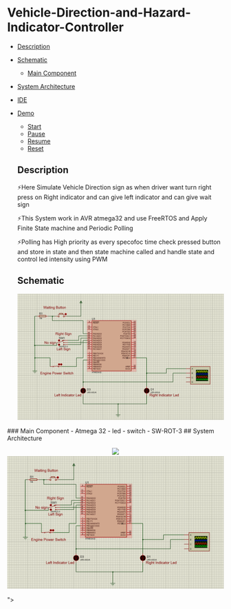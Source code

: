 # Vehicle-Direction-and-Hazard-Indicator-Controller 
- [Description](#Description)
- [Schematic](#Schematic)
  - [Main Component](#Main-Component)
- [System Architecture](#System-Architecture)
- [IDE](#IDE)
- [Demo](#Demo)
  - [Start](#Start)
  - [Pause](#Pause)
  - [Resume](#Resume)
  - [Reset](#Reset)
  
  
  ## Description
  <p>⚡Here Simulate Vehicle Direction sign as when driver want turn right press on Right indicator and can give left indicator and can give wait sign </p>
  <p>⚡This System work in AVR atmega32 and use FreeRTOS and Apply Finite State machine and Periodic Polling </p>
  <p>⚡Polling has High priority  as every specofoc time check pressed button and store in state and then state machine called and handle state and control led intensity using PWM </p>
  
  ## Schematic
  <p align="center">
  <img src="https://github.com/HESHAM47GAMAL/Vehicle-Direction-and-Hazard-Indicator-Controller/blob/main/pic/schema.png">
</p>
  ### Main Component
  - Atmega 32
  - led
  - switch
  - SW-ROT-3
  ## System Architecture
  <p align="center">
  <img src="<p align="center">
  <img src="https://github.com/HESHAM47GAMAL/Vehicle-Direction-and-Hazard-Indicator-Controller/blob/main/pic/schema.png">
</p>">
</p>
  
